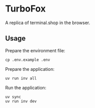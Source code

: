 # TurboFox

A replica of terminal.shop in the browser.

## Usage

Prepare the environment file:

```
cp .env.example .env
```

Prepare the application:

```
uv run inv all
```

Run the application:

```
uv sync
uv run inv dev
```

